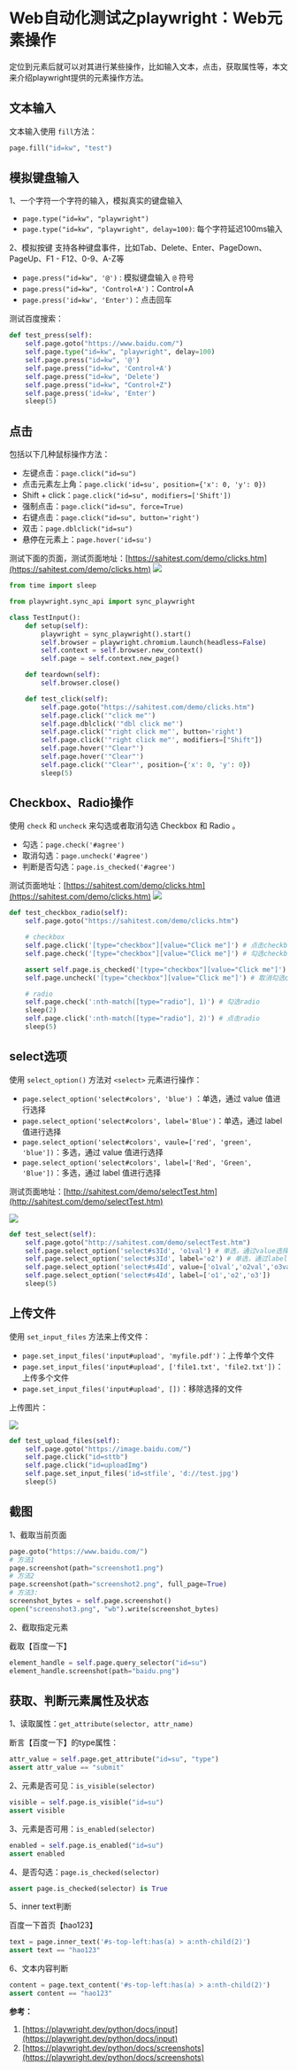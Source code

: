 # Web自动化测试之playwright：Web元素操作
定位到元素后就可以对其进行某些操作，比如输入文本，点击，获取属性等，本文来介绍playwright提供的元素操作方法。

<!--more-->

## 文本输入
文本输入使用 `fill`方法：

```python
page.fill("id=kw", "test")
```

## 模拟键盘输入
1、一个字符一个字符的输入，模拟真实的键盘输入

- `page.type("id=kw", "playwright")`
- `page.type("id=kw", "playwright", delay=100)`: 每个字符延迟100ms输入

2、模拟按键
支持各种键盘事件，比如Tab、Delete、Enter、PageDown、PageUp、F1 - F12、0-9、A-Z等
- `page.press("id=kw", '@')` :  模拟键盘输入 `@` 符号
- `page.press("id=kw", 'Control+A')`：Control+A
- `page.press('id=kw', 'Enter')`：点击回车

测试百度搜索：
```python
def test_press(self):
    self.page.goto("https://www.baidu.com/")
    self.page.type("id=kw", "playwright", delay=100)
    self.page.press("id=kw", '@')
    self.page.press("id=kw", 'Control+A')
    self.page.press("id=kw", 'Delete')
    self.page.press("id=kw", "Control+Z")
    self.page.press('id=kw', 'Enter')
    sleep(5)
```



## 点击
包括以下几种鼠标操作方法：

- 左键点击：`page.click("id=su")`
- 点击元素左上角：`page.click('id=su', position={'x': 0, 'y': 0})`
- Shift + click：`page.click("id=su", modifiers=['Shift'])`
- 强制点击：`page.click("id=su", force=True)`
- 右键点击：`page.click("id=su", button='right')`
- 双击：`page.dblclick("id=su")`
- 悬停在元素上：`page.hover('id=su')`

测试下面的页面，测试页面地址：[https://sahitest.com/demo/clicks.htm](https://sahitest.com/demo/clicks.htm)
![](web-testing-with-playwright-for-webelement-operate/click-demo.png)

```python
from time import sleep

from playwright.sync_api import sync_playwright

class TestInput():
    def setup(self):
        playwright = sync_playwright().start()
        self.browser = playwright.chromium.launch(headless=False)
        self.context = self.browser.new_context()
        self.page = self.context.new_page()

    def teardown(self):
        self.browser.close()

    def test_click(self):
        self.page.goto("https://sahitest.com/demo/clicks.htm")
        self.page.click('"click me"')
        self.page.dblclick('"dbl click me"')
        self.page.click('"right click me"', button='right')
        self.page.click('"right click me"', modifiers=["Shift"])
        self.page.hover('"Clear"')
        self.page.hover('"Clear"')
        self.page.click('"Clear"', position={'x': 0, 'y': 0})
        sleep(5)
```
## Checkbox、Radio操作
使用 `check` 和 `uncheck` 来勾选或者取消勾选 Checkbox 和 Radio 。

- 勾选：`page.check('#agree')`
- 取消勾选：`page.uncheck('#agree')`
- 判断是否勾选：`page.is_checked('#agree')`

测试页面地址：[https://sahitest.com/demo/clicks.htm](https://sahitest.com/demo/clicks.htm)
![](web-testing-with-playwright-for-webelement-operate/checkbox-radio-demo.png)

```python
def test_checkbox_radio(self):
    self.page.goto("https://sahitest.com/demo/clicks.htm")

    # checkbox
    self.page.click('[type="checkbox"][value="Click me"]') # 点击checkbox
    self.page.check('[type="checkbox"][value="Click me"]') # 勾选checkbox

    assert self.page.is_checked('[type="checkbox"][value="Click me"]') is True
    self.page.uncheck('[type="checkbox"][value="Click me"]') # 取消勾选checkbox

    # radio
    self.page.check(':nth-match([type="radio"], 1)') # 勾选radio
    sleep(2)
    self.page.click(':nth-match([type="radio"], 2)') # 点击radio
    sleep(5)
```

## select选项
使用 `select_option()` 方法对 `<select>` 元素进行操作：

- `page.select_option('select#colors', 'blue')` ：单选，通过 value 值进行选择
- `page.select_option('select#colors', label='Blue')`：单选，通过 label 值进行选择
- `page.select_option('select#colors', vaule=['red', 'green', 'blue'])`：多选，通过 value 值进行选择
- `page.select_option('select#colors', label=['Red', 'Green', 'Blue'])`：多选，通过 label 值进行选择

测试页面地址：[http://sahitest.com/demo/selectTest.htm](http://sahitest.com/demo/selectTest.htm)

![](web-testing-with-playwright-for-webelement-operate/select-demo.png)

```python
def test_select(self):
    self.page.goto("http://sahitest.com/demo/selectTest.htm")
    self.page.select_option('select#s3Id', 'o1val') # 单选，通过value选择
    self.page.select_option('select#s3Id', label='o2') # 单选，通过label选择
    self.page.select_option('select#s4Id', value=['o1val','o2val','o3val'])
    self.page.select_option('select#s4Id', label=['o1','o2','o3'])
    sleep(5)
```
## 上传文件
使用 `set_input_files` 方法来上传文件：

- `page.set_input_files('input#upload', 'myfile.pdf')`：上传单个文件
- `page.set_input_files('input#upload', ['file1.txt', 'file2.txt'])`：上传多个文件
- `page.set_input_files('input#upload', [])`：移除选择的文件

上传图片：

![](web-testing-with-playwright-for-webelement-operate/upload-files-demo.png)

```python
def test_upload_files(self):
	self.page.goto("https://image.baidu.com/")
	self.page.click("id=sttb")
	self.page.click("id=uploadImg")
	self.page.set_input_files('id=stfile', 'd://test.jpg')
	sleep(5)
```

## 截图

1、截取当前页面

```python
page.goto("https://www.baidu.com/")
# 方法1
page.screenshot(path="screenshot1.png")
# 方法2
page.screenshot(path="screenshot2.png", full_page=True)
# 方法3:
screenshot_bytes = self.page.screenshot()
open("screenshot3.png", "wb").write(screenshot_bytes)
```

2、截取指定元素

截取【百度一下】

```python
element_handle = self.page.query_selector("id=su")
element_handle.screenshot(path="baidu.png")
```

## 获取、判断元素属性及状态

1、读取属性：`get_attribute(selector, attr_name)`

断言【百度一下】的type属性：

```python
attr_value = self.page.get_attribute("id=su", "type")
assert attr_value == "submit"
```

2、元素是否可见：`is_visible(selector)`

```python
visible = self.page.is_visible("id=su")
assert visible
```

3、元素是否可用：`is_enabled(selector)`

```python
enabled = self.page.is_enabled("id=su")
assert enabled
```

4、是否勾选：`page.is_checked(selector)`

```python
assert page.is_checked(selector) is True
```

5、inner text判断

百度一下首页【hao123】

```python
text = page.inner_text('#s-top-left:has(a) > a:nth-child(2)')
assert text == "hao123"
```

6、文本内容判断

```python
content = page.text_content('#s-top-left:has(a) > a:nth-child(2)')
assert content == "hao123"
```



**参考：**

1. [https://playwright.dev/python/docs/input](https://playwright.dev/python/docs/input)
2. [https://playwright.dev/python/docs/screenshots](https://playwright.dev/python/docs/screenshots)



